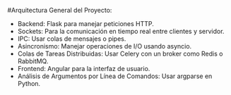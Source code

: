 #Arquitectura General del Proyecto:

- Backend: Flask para manejar peticiones HTTP.
- Sockets: Para la comunicación en tiempo real entre clientes y servidor.
- IPC: Usar colas de mensajes o pipes.
- Asincronismo: Manejar operaciones de I/O usando asyncio.
- Colas de Tareas Distribuidas: Usar Celery con un broker como Redis o RabbitMQ.
- Frontend: Angular para la interfaz de usuario.
- Análisis de Argumentos por Línea de Comandos: Usar argparse en Python.